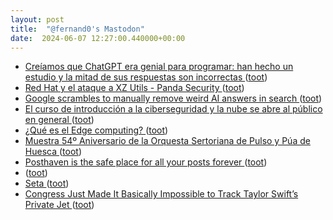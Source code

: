 ```yaml
---
layout: post
title:  "@fernand0's Mastodon"
date:  2024-06-07 12:27:00.440000+00:00
---
```

*  [Creíamos que ChatGPT era genial para programar: han hecho un estudio y la mitad de sus respuestas son incorrectas ](https://www.xataka.com/robotica-e-ia/creiamos-que-chatgpt-era-genial-para-programar-han-hecho-estudio-mitad-sus-respuestas-incorrecta) ([toot](https://mastodon.social/@fernand0/112575330414748033))
*  [Red Hat y el ataque a XZ Utils - Panda Security ](https://www.pandasecurity.com/es/mediacenter/red-hat-emite-alerta-de-seguridad-tras-ataque-biblioteca-xz-utils) ([toot](https://mastodon.social/@fernand0/112575108067741543))
*  [Google scrambles to manually remove weird AI answers in search ](https://www.theverge.com/2024/5/24/24164119/google-ai-overview-mistakes-search-race-opena) ([toot](https://mastodon.social/@fernand0/112574876347754568))
*  [El curso de introducción a la ciberseguridad y la nube se abre al público en general  ](https://www.diariodelaltoaragon.es/noticias/huesca/2024/05/27/el-curso-de-introduccion-a-la-ciberseguridad-y-la-nube-se-abre-al-publico-en-general-1736872-daa.html) ([toot](https://mastodon.social/@fernand0/112574609715231936))
*  [¿Qué es el Edge computing? ](https://www.telefonica.com/es/sala-comunicacion/blog/que-edge-computing) ([toot](https://mastodon.social/@fernand0/112574469875582683))
*  [Muestra 54º Aniversario de la Orquesta Sertoriana de Pulso y Púa de Huesca ](https://www.eldiariodehuesca.com/categoria-02/muestra-54o-aniversario-orquesta-sertoriana-pulso-pua-huesca_2701_103.htm) ([toot](https://mastodon.social/@fernand0/112574098320120260))
*  [Posthaven is the safe place for all your posts forever ](https://posthaven.com/pledg) ([toot](https://mastodon.social/@fernand0/112572642456777400))
*  [ ](https://mastodon.online/@JProl) ([toot](https://mastodon.social/@fernand0/112571069030444245))
*  [Seta ](https://www.flickr.com/photos/fernand0/53763795103) ([toot](https://mastodon.social/@fernand0/112570869929396676))
*  [Congress Just Made It Basically Impossible to Track Taylor Swift’s Private Jet ](https://gizmodo.com/congress-just-made-it-way-harder-to-track-taylor-swift-185149238) ([toot](https://mastodon.social/@fernand0/112570810155947480))
